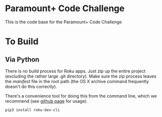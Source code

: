 # Paramount+ Code Challenge

This is the code base for the Paramount+ Code Challenge

# To Build

## Via Python

There is no build process for Roku apps.  Just zip up the entire project (excluding the rather large .git directory).  Make sure the zip process leaves the *manifest* file in the root path (the OS X archive command frequently doesn't do this correctly).  

There's a convenience tool for doing this from the command line, which we recommend (see [github page](https://github.com/hulu/roku-dev-cli) for usage).    

```shell
pip3 install roku-dev-cli
```
